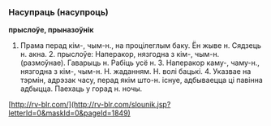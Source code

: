 ### Насупраць (насупроць)
**прыслоўе, прыназоўнік**

1. Прама перад кім-, чым-н., на процілеглым баку. Ён жыве н. Сядзець н. акна. 2. прыслоўе: Наперакор, нязгодна з кім-, чым-н. (размоўнае). Гаварыць н. Рабіць усё н. 3. Наперакор каму-, чаму-н., нязгодна з кім-, чым-н. Н. жаданням. Н. волі бацькі. 4. Указвае на тэрмін, адрэзак часу, перад якім што-н. існуе, адбываецца ці павінна адбыцца. Паехаць у горад н. ночы.

<a rel="author">[http://rv-blr.com/](http://rv-blr.com/slounik.jsp?letterId=0&maskId=0&pageId=1849)</a>
